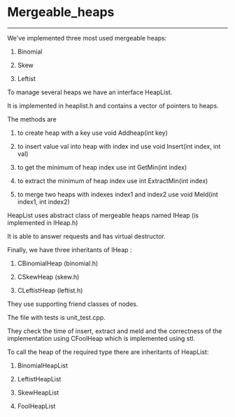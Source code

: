 Mergeable_heaps
===============
- - - - 

We've implemented three most used mergeable heaps:

1) Binomial

2) Skew

3) Leftist 

To manage several heaps we have an interface HeapList.

It is implemented in heaplist.h and contains a vector of pointers to heaps.

The methods are

1) to create heap with a key use void Addheap(int key)

2) to insert value val into heap with index ind use void Insert(int index, int val)

3) to get the minimum of heap index use int GetMin(int index)

4) to extract the minimum of heap index use int ExtractMin(int index)

5) to merge two heaps with indexes index1 and index2 use void Meld(int index1, int index2)

HeapList uses abstract class of mergeable heaps named IHeap (is implemented in IHeap.h)

It is able to answer requests and has virtual destructor.

Finally, we have three inheritants of IHeap :

1) CBinomialHeap (binomial.h)

2) CSkewHeap (skew.h)

3) CLeftistHeap (leftist.h)

They use supporting friend classes of nodes.

The file with tests is unit_test.cpp.

They check the time of insert, extract and meld and the correctness of the implementation using CFoolHeap which is implemented using stl.

To call the heap of the required type there are inheritants of HeapList:

1) BinomialHeapList

2) LeftistHeapList

3) SkewHeapList

4) FoolHeapList